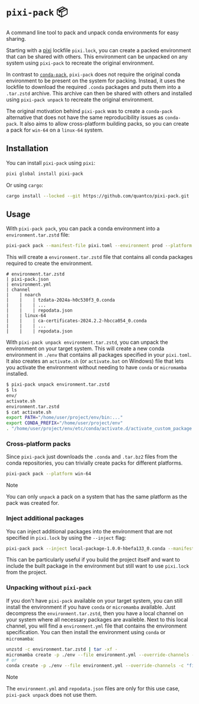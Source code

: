 # `pixi-pack` 📦

A command line tool to pack and unpack conda environments for easy sharing.

Starting with a [pixi](https://pixi.sh) lockfile `pixi.lock`, you can create a packed environment that can be shared with others.
This environment can be unpacked on any system using `pixi-pack` to recreate the original environment.

In contrast to [`conda-pack`](https://conda.github.io/conda-pack/), `pixi-pack` does not require the original conda environment to be present on the system for packing.
Instead, it uses the lockfile to download the required `.conda` packages and puts them into a `.tar.zstd` archive.
This archive can then be shared with others and installed using `pixi-pack unpack` to recreate the original environment.

The original motivation behind `pixi-pack` was to create a `conda-pack` alternative that does not have the same reproducibility issues as `conda-pack`.
It also aims to allow cross-platform building packs, so you can create a pack for `win-64` on a `linux-64` system.

## Installation

You can install `pixi-pack` using `pixi`:

```bash
pixi global install pixi-pack
```

Or using `cargo`:

```bash
cargo install --locked --git https://github.com/quantco/pixi-pack.git
```

## Usage

With `pixi-pack pack`, you can pack a conda environment into a `environment.tar.zstd` file:

```bash
pixi-pack pack --manifest-file pixi.toml --environment prod --platform linux-64
```

This will create a `environment.tar.zstd` file that contains all conda packages required to create the environment.

```
# environment.tar.zstd
| pixi-pack.json
| environment.yml
| channel
|    | noarch
|    |    | tzdata-2024a-h0c530f3_0.conda
|    |    | ...
|    |    | repodata.json
|    | linux-64
|    |    | ca-certificates-2024.2.2-hbcca054_0.conda
|    |    | ...
|    |    | repodata.json
```

With `pixi-pack unpack environment.tar.zstd`, you can unpack the environment on your target system.
This will create a new conda environment in `./env` that contains all packages specified in your `pixi.toml`.
It also creates an `activate.sh` (or `activate.bat` on Windows) file that lets you activate the environment
without needing to have `conda` or `micromamba` installed.

```bash
$ pixi-pack unpack environment.tar.zstd
$ ls
env/
activate.sh
environment.tar.zstd
$ cat activate.sh
export PATH="/home/user/project/env/bin:..."
export CONDA_PREFIX="/home/user/project/env"
. "/home/user/project/env/etc/conda/activate.d/activate_custom_package.sh"
```

### Cross-platform packs

Since `pixi-pack` just downloads the `.conda` and `.tar.bz2` files from the conda repositories, you can trivially create packs for different platforms.

```bash
pixi-pack pack --platform win-64
```

> [!NOTE]
> You can only `unpack` a pack on a system that has the same platform as the pack was created for.

### Inject additional packages

You can inject additional packages into the environment that are not specified in `pixi.lock` by using the `--inject` flag:

```bash
pixi-pack pack --inject local-package-1.0.0-hbefa133_0.conda --manifest-pack pixi.toml
```

This can be particularly useful if you build the project itself and want to include the built package in the environment but still want to use `pixi.lock` from the project.

### Unpacking without `pixi-pack`

If you don't have `pixi-pack` available on your target system, you can still install the environment if you have `conda` or `micromamba` available.
Just decompress the `environment.tar.zstd`, then you have a local channel on your system where all necessary packages are availeble.
Next to this local channel, you will find a `environment.yml` file that contains the environment specification.
You can then install the environment using `conda` or `micromamba`:

```bash
unzstd -c environment.tar.zstd | tar -xf -
micromamba create -p ./env --file environment.yml --override-channels -c "file://$(pwd)/channel"
# or
conda create -p ./env --file environment.yml --override-channels -c "file://$(pwd)/channel"
```

> [!NOTE]
> The `environment.yml` and `repodata.json` files are only for this use case, `pixi-pack unpack` does not use them.
